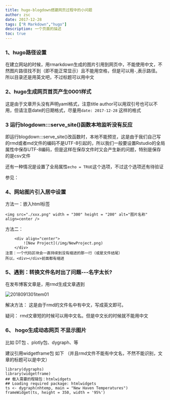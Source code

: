```yaml
---
title: hugo-blogdown搭建网页过程中的小问题
author: zsc
date: 2017-12-28
tags: ["R Markdown","hugo"]
description: 一个页面的描述
toc: true
---
```


### 1、hugo路径设置
在建立网站的时候，用rmarkdown生成的图片引用到网页中，不能使用中文，不然图片路径找不到（即不能正常显示）且不能用空格，但是可以用`-`,表示路径。
所以目录还是用英文吧，不过标题可以用中文

### 2、hugo生成网页首页产生0001样式

这是由于文章开头没有声明yaml格式，注意title author可以用双引号也可以不用，但请注意date的日期格式，尽量用`date: 2017-12-28` 这样的格式

### 3  运行blogdown:::serve_site()函数本地监听没有反应

即运行blogdown:::serve_site()改函数时，本地不能预览，这是由于我们自己写的rmd或者md文件的编码不是UTF-8引起的，所以我们一般要设置Rstudio的全局属性中保存UTF-8编码，但是这样在保存文件时又会产生新的问题，特别是保存的是csv文件

还有一种情况是设置了全局属性`echo = TRUE`这个选项，不过这个选项还有待验证

参见：

### 4、网站图片引入居中设置

方法一：嵌入html标签

```
<img src="./xxx.png" width = "300" height = "200" alt="图片名称" align=center />
```



方法二：

```
	<div align="center">
		![New Project](/img/NewProject.png)
	</div>
注意：一个代码区块会一直持续到没有缩进的那一行（或是文件结尾）
所以，<div></div>前面都有缩进
```

### 5、遇到：转换文件名时出了问题---名字太长?

在发布博客文章是，用rmd生成文章遇到

![2018091301item01](https://cdn.jsdelivr.net/gh/zscmmm/imgs2208save@master/img/2018091301item01-20200527144459191.png)

解决方法：   这是由于rmd的文件名中有中文，写成英文即可。

疑问： rmd文章短的时候可以用中文名。但是中文长的时候就不能用中文

### 6、  hogo生成动态网页 不显示图片

比如 DT包 、plotly包、dygraph、等



建议引用widgetframe包 如下 （并且rmd文件不能有中文名，不然不能识别，文章的标题可以是中文）



```
library(dygraphs)
library(widgetframe)
## 载入需要的程辑包：htmlwidgets
## Loading required package: htmlwidgets
ts <- dygraph(nhtemp, main = "New Haven Temperatures")
frameWidget(ts, height = 350, width = '95%')

```

